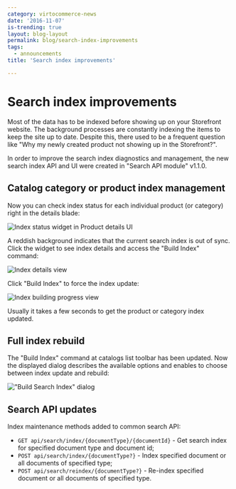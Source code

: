 ```yaml
---
category: virtocommerce-news
date: '2016-11-07'
is-trending: true
layout: blog-layout
permalink: blog/search-index-improvements
tags:
  - announcements
title: 'Search index improvements'

---
```

# Search index improvements
Most of the data has to be indexed before showing up on your Storefront website. The background processes are constantly indexing the items to keep the site up to date. Despite this, there used to be a frequent question like "Why my newly created product not showing up in the Storefront?". 

In order to improve the search index diagnostics and management, the new search index API and UI were created in "Search API module" v1.1.0.

## Catalog category or product index management
Now you can check index status for each individual product (or category) right in the details blade:

![Index status widget in Product details UI](https://cloud.githubusercontent.com/assets/5801549/20005050/805a8806-a298-11e6-94eb-d41b610c4edd.png)

A reddish background indicates that the current search index is out of sync. Click the widget to see index details and access the "Build Index" command:

![Index details view](https://cloud.githubusercontent.com/assets/5801549/20005189/6946c980-a299-11e6-824e-2bada9dded13.png)

Click "Build Index" to force the index update:

![Index building progress view](https://cloud.githubusercontent.com/assets/5801549/20005795/daea75fc-a29c-11e6-8c68-236bda8e9698.png)

Usually it takes a few seconds to get the product or category index updated.

## Full index rebuild
The "Build Index" command at catalogs list toolbar has been updated. Now the displayed dialog describes the available options and enables to choose between index update and rebuild:

!["Build Search Index" dialog](https://cloud.githubusercontent.com/assets/5801549/20006287/8a5ec73e-a29f-11e6-8500-cd146b8c9586.png)


## Search API updates
Index maintenance methods added to common search API:

* `GET api/search/index/{documentType}/{documentId}` - Get search index for specified document type and document id;
* `POST api/search/index/{documentType?}`  - Index specified document or all documents of specified type;
* `POST api/search/reindex/{documentType?}` - Re-index specified document or all documents of specified type.